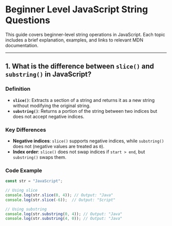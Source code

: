 # Beginner Level JavaScript String Questions

This guide covers beginner-level string operations in JavaScript. Each topic includes a brief explanation, examples, and links to relevant MDN documentation.

---

## 1. What is the difference between `slice()` and `substring()` in JavaScript?

### **Definition**
- **`slice()`**: Extracts a section of a string and returns it as a new string without modifying the original string.
- **`substring()`**: Returns a portion of the string between two indices but does not accept negative indices.

### **Key Differences**
- **Negative indices**: `slice()` supports negative indices, while `substring()` does not (negative values are treated as `0`).
- **Index order**: `slice()` does not swap indices if `start > end`, but `substring()` swaps them.

### **Code Example**
```javascript
const str = "JavaScript";

// Using slice
console.log(str.slice(0, 4)); // Output: "Java"
console.log(str.slice(-6));  // Output: "Script"

// Using substring
console.log(str.substring(0, 4)); // Output: "Java"
console.log(str.substring(4, 0)); // Output: "Java"
